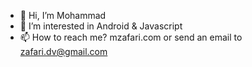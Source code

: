 - 👋 Hi, I’m Mohammad
- 👀 I’m interested in Android & Javascript
- 📫 How to reach me? mzafari.com or send an email to zafari.dv@gmail.com

<!---
zafaridv/zafaridv is a ✨ special ✨ repository because its `README.md` (this file) appears on your GitHub profile.
You can click the Preview link to take a look at your changes.
--->
